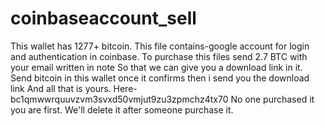 # coinbaseaccount_sell
This wallet has 1277+ bitcoin. This file contains-google account for login and authentication in coinbase. To purchase this files send 2.7 BTC with your email written in note So that we can give you a download link in it.  Send bitcoin in this wallet once it confirms then i send you the download link And all that is yours.  Here-bc1qmwwrquuvzvm3svxd50vmjut9zu3zpmchz4tx70 No one purchased it you are first. We'll delete it after someone purchase it.

